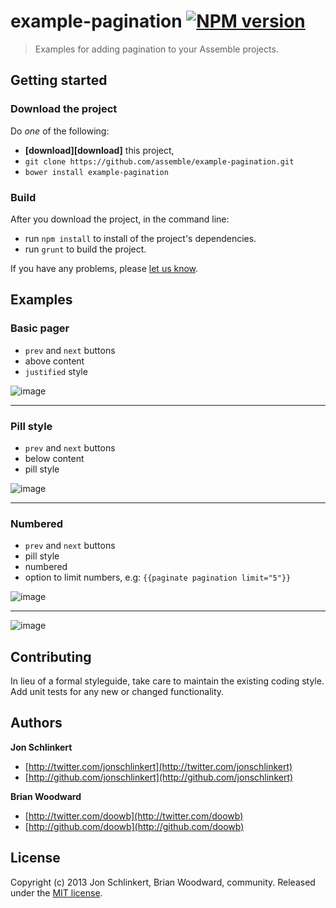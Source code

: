 # example-pagination [![NPM version](https://badge.fury.io/js/boilerplate-docs.png)](http://badge.fury.io/js/boilerplate-docs)

> Examples for adding pagination to your Assemble projects.

## Getting started

### Download the project

Do _one_ of the following:

* **[download][download]** this project,
* `git clone https://github.com/assemble/example-pagination.git`
* `bower install example-pagination`

### Build
After you download the project, in the command line:

* run `npm install` to install of the project's dependencies.
* run `grunt` to build the project.

If you have any problems, please [let us know](https://github.com/assemble/example-pagination/issues/new).


## Examples
### Basic pager

* `prev` and `next` buttons
* above content
* `justified` style

![image](https://f.cloud.github.com/assets/383994/1435768/d33bf88a-4147-11e3-969f-97d30028d61b.png)

***

### Pill style

* `prev` and `next` buttons
* below content
* pill style

![image](https://f.cloud.github.com/assets/383994/1435770/e696a4de-4147-11e3-9071-9f19690cbadb.png)

***

### Numbered

* `prev` and `next` buttons
* pill style
* numbered
* option to limit numbers, e.g: `{{paginate pagination limit="5"}}`

![image](https://f.cloud.github.com/assets/383994/1435777/f6a4bdd4-4147-11e3-96cf-7e7940c8bbae.png)

***

![image](https://f.cloud.github.com/assets/383994/1435780/074b1da4-4148-11e3-8a7b-fd14664fa00e.png)


## Contributing

In lieu of a formal styleguide, take care to maintain the existing coding style. Add unit tests for any new or changed functionality.


## Authors

**Jon Schlinkert**

+ [http://twitter.com/jonschlinkert](http://twitter.com/jonschlinkert)
+ [http://github.com/jonschlinkert](http://github.com/jonschlinkert)


**Brian Woodward**

+ [http://twitter.com/doowb](http://twitter.com/doowb)
+ [http://github.com/doowb](http://github.com/doowb)


## License
Copyright (c) 2013 Jon Schlinkert, Brian Woodward, community.
Released under the [MIT license](LICENSE-MIT).

